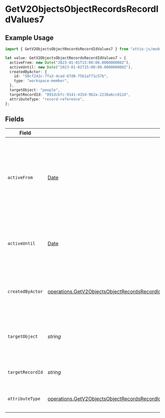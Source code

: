 # GetV2ObjectsObjectRecordsRecordIdValues7

## Example Usage

```typescript
import { GetV2ObjectsObjectRecordsRecordIdValues7 } from "attio-js/models/operations";

let value: GetV2ObjectsObjectRecordsRecordIdValues7 = {
  activeFrom: new Date("2023-01-01T15:00:00.000000000Z"),
  activeUntil: new Date("2023-01-01T15:00:00.000000000Z"),
  createdByActor: {
    id: "50cf242c-7fa3-4cad-87d0-75b1af71c57b",
    type: "workspace-member",
  },
  targetObject: "people",
  targetRecordId: "891dcbfc-9141-415d-9b2a-2238a6cc012d",
  attributeType: "record-reference",
};
```

## Fields

| Field                                                                                                                                                                                                                                                  | Type                                                                                                                                                                                                                                                   | Required                                                                                                                                                                                                                                               | Description                                                                                                                                                                                                                                            | Example                                                                                                                                                                                                                                                |
| ------------------------------------------------------------------------------------------------------------------------------------------------------------------------------------------------------------------------------------------------------ | ------------------------------------------------------------------------------------------------------------------------------------------------------------------------------------------------------------------------------------------------------ | ------------------------------------------------------------------------------------------------------------------------------------------------------------------------------------------------------------------------------------------------------ | ------------------------------------------------------------------------------------------------------------------------------------------------------------------------------------------------------------------------------------------------------ | ------------------------------------------------------------------------------------------------------------------------------------------------------------------------------------------------------------------------------------------------------ |
| `activeFrom`                                                                                                                                                                                                                                           | [Date](https://developer.mozilla.org/en-US/docs/Web/JavaScript/Reference/Global_Objects/Date)                                                                                                                                                          | :heavy_check_mark:                                                                                                                                                                                                                                     | The point in time at which this value was made "active". `active_from` can be considered roughly analogous to `created_at`.                                                                                                                            | 2023-01-01T15:00:00.000000000Z                                                                                                                                                                                                                         |
| `activeUntil`                                                                                                                                                                                                                                          | [Date](https://developer.mozilla.org/en-US/docs/Web/JavaScript/Reference/Global_Objects/Date)                                                                                                                                                          | :heavy_check_mark:                                                                                                                                                                                                                                     | The point in time at which this value was deactivated. If `null`, the value is active.                                                                                                                                                                 | 2023-01-01T15:00:00.000000000Z                                                                                                                                                                                                                         |
| `createdByActor`                                                                                                                                                                                                                                       | [operations.GetV2ObjectsObjectRecordsRecordIdValuesRecordsResponse200ApplicationJSONResponseBodyDataCreatedByActor](../../models/operations/getv2objectsobjectrecordsrecordidvaluesrecordsresponse200applicationjsonresponsebodydatacreatedbyactor.md) | :heavy_check_mark:                                                                                                                                                                                                                                     | The actor that created this value.                                                                                                                                                                                                                     | {<br/>"type": "workspace-member",<br/>"id": "50cf242c-7fa3-4cad-87d0-75b1af71c57b"<br/>}                                                                                                                                                               |
| `targetObject`                                                                                                                                                                                                                                         | *string*                                                                                                                                                                                                                                               | :heavy_check_mark:                                                                                                                                                                                                                                     | A slug identifying the object that the referenced record belongs to.                                                                                                                                                                                   | people                                                                                                                                                                                                                                                 |
| `targetRecordId`                                                                                                                                                                                                                                       | *string*                                                                                                                                                                                                                                               | :heavy_check_mark:                                                                                                                                                                                                                                     | A UUID to identify the referenced record.                                                                                                                                                                                                              | 891dcbfc-9141-415d-9b2a-2238a6cc012d                                                                                                                                                                                                                   |
| `attributeType`                                                                                                                                                                                                                                        | [operations.GetV2ObjectsObjectRecordsRecordIdValuesRecordsResponse200ApplicationJSONResponseBodyDataAttributeType](../../models/operations/getv2objectsobjectrecordsrecordidvaluesrecordsresponse200applicationjsonresponsebodydataattributetype.md)   | :heavy_check_mark:                                                                                                                                                                                                                                     | The attribute type of the value.                                                                                                                                                                                                                       | record-reference                                                                                                                                                                                                                                       |